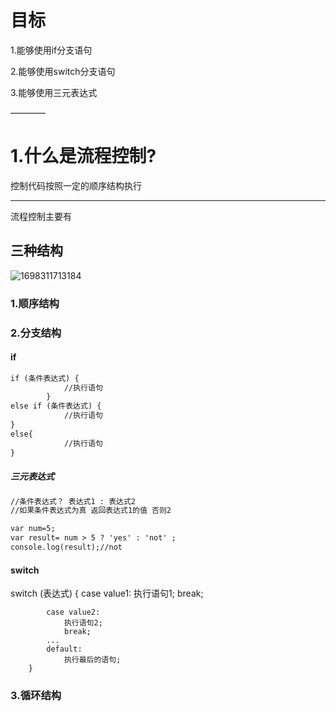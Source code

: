 # 目标

1.能够使用if分支语句

2.能够使用switch分支语句

3.能够使用三元表达式

————

# 1.什么是流程控制?

控制代码按照一定的顺序结构执行

---

流程控制主要有

## 三种结构

![1698311713184](https://file+.vscode-resource.vscode-cdn.net/c%3A/.Github/MB-Code/JavaScript/5.%E6%B5%81%E7%A8%8B%E6%8E%A7%E5%88%B6-%E5%88%86%E6%94%AF%E7%BB%93%E6%9E%84/image/5.0/1698311713184.png)

### 1.顺序结构

### 2.分支结构

#### if 

```html
if (条件表达式) {
            //执行语句
        }
else if (条件表达式) {
            //执行语句
}
else{
            //执行语句
}
```

##### 三元表达式

```html
//条件表达式？ 表达式1 : 表达式2
//如果条件表达式为真 返回表达式1的值 否则2 

var num=5;
var result= num > 5 ? 'yes' : 'not' ;
console.log(result);//not
```

#### switch

switch (表达式) {
            case value1:
                执行语句1;
                break;

            case value2:
                执行语句2;
                break;
            ...
            default:
                执行最后的语句;
        }

### 3.循环结构
